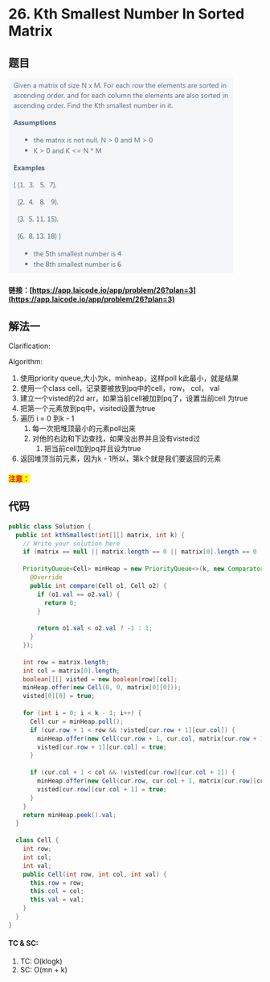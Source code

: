 # 26. Kth Smallest Number In Sorted Matrix

## 题目

![](<../../.gitbook/assets/image (84).png>)

#### 链接：[https://app.laicode.io/app/problem/26?plan=3](https://app.laicode.io/app/problem/26?plan=3)

## 解法一

Clarification:&#x20;

Algorithm:&#x20;

1. 使用priority queue,大小为k，minheap，这样poll k此最小，就是结果
2. 使用一个class cell，记录要被放到pq中的cell，row， col， val
3. 建立一个visted的2d arr，如果当前cell被加到pq了，设置当前cell 为true
4. 把第一个元素放到pq中，visited设置为true
5. 遍历 i = 0 到k - 1
   1. 每一次把堆顶最小的元素poll出来
   2. 对他的右边和下边查找，如果没出界并且没有visted过
      1. 把当前cell加到pq并且设为true
6. 返回堆顶当前元素，因为k - 1所以，第k个就是我们要返回的元素

#### <mark style="color:red;">注意：</mark>

## 代码

```java
public class Solution {
  public int kthSmallest(int[][] matrix, int k) {
    // Write your solution here
    if (matrix == null || matrix.length == 0 || matrix[0].length == 0 || k == 0) return -1;

    PriorityQueue<Cell> minHeap = new PriorityQueue<>(k, new Comparator<Cell>(){
      @Override
      public int compare(Cell o1, Cell o2) {
        if (o1.val == o2.val) {
          return 0;
        }

        return o1.val < o2.val ? -1 : 1;
      }
    });

    int row = matrix.length;
    int col = matrix[0].length;
    boolean[][] visted = new boolean[row][col];
    minHeap.offer(new Cell(0, 0, matrix[0][0]));
    visted[0][0] = true;

    for (int i = 0; i < k - 1; i++) {
      Cell cur = minHeap.poll();
      if (cur.row + 1 < row && !visted[cur.row + 1][cur.col]) {
        minHeap.offer(new Cell(cur.row + 1, cur.col, matrix[cur.row + 1][cur.col]));
        visted[cur.row + 1][cur.col] = true;
      }

      if (cur.col + 1 < col && !visted[cur.row][cur.col + 1]) {
        minHeap.offer(new Cell(cur.row, cur.col + 1, matrix[cur.row][cur.col + 1]));
        visted[cur.row][cur.col + 1] = true;
      }
    }
    return minHeap.peek().val;
  }

  class Cell {
    int row;
    int col;
    int val;
    public Cell(int row, int col, int val) {
      this.row = row;
      this.col = col;
      this.val = val;
    }
  }
}
```

#### TC & SC:&#x20;

1. TC: O(klogk)
2. SC: O(mn + k)
